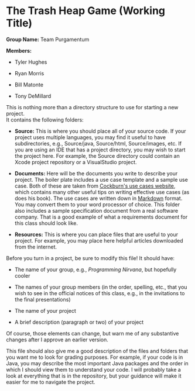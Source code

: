 The Trash Heap Game (Working Title)
=========================================
**Group Name:** Team Purgamentum

**Members:**

* Tyler Hughes

* Ryan Morris 

* Bill Matonte

* Tony DeMillard


This is nothing more than a directory structure to use for starting a new project.  
It contains the following folders:

* **Source:** This is where you should place all of your source code.  If your project
  uses multiple languages, you may find it useful to have subdirectories, e.g.,
  Source/java, Source/html, Source/images, etc.  If you are using an IDE that has
  a project directory, you may wish to start the project here.  For example, the
  Source directory could contain an Xcode project repository or a VisualStudio
  project.

* **Documents:** Here will be the documents you write to describe your project.  The
  boiler plate includes a use case template and a sample use case.  Both of these
  are taken from [Cockburn's use cases website][1], which contains many other useful tips
  on writing effective use cases (as does his book).  The use cases are written
  down in [Markdown][2] format.  You may convert them to your word processor of
  choice.  This folder also includes a sample specification document from a real
  software company.  That is a good example of what a requirements document for this
  class should look like.

* **Resources:** This is where you can place files that are useful to your project.
  For example, you may place here helpful articles downloaded from the internet.

Before you turn in a project, be sure to modify this file!  It should have:

* The name of your group, e.g., *Programming Nirvana*, but hopefully cooler

* The names of your group members (in the order, spelling, etc., that you wish to see 
  in the official notices of this class, e.g., in the invitations to the final presentations)

* The name of your project

* A brief description (paragraph or two) of your project

Of course, those elements can change, but warn me of any substantive changes after I
approve an earlier version.

This file should also give me a good description of the files and folders that you want 
me to look for grading purposes.  For example, if your code is in Java, you may describe 
the most important Java packages and the order in which I should view them to understand 
your code.  I will probably take a look at everything that is in the repository, but your
guidance will make it easier for me to navigate the project.
  
[1]: http://alistair.cockburn.us/Basic+use+case+template "Alistair Cockburn on Use Cases"
[2]: http://daringfireball.net/projects/markdown/ "Markdown Documentation"
